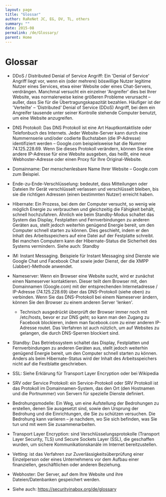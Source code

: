 ```yaml
---
layout: page
title: "Glossar"
author: RaReNet JC, EG, DV, TL, others
summary: ""
date: 2015-08
permalink: /de/Glossary/
parent: Home
---
```



# Glossar

- DDoS / Distributed Denial of Service Angriff: Ein 'Denial of Service' Angriff liegt vor, wenn ein (oder mehrere) böswillige Nutzer legitime Nutzer eines Services, etwa einer Website oder eines Chat-Servers, verdrängen. Manchmal versucht ein einzelner 'Angreifer' dies bei Ihrer Website, was normalerweise keine größeren Probleme verursacht – außer, dass Sie für die Übertragungskapazität bezahlen. Häufiger ist der 'Verteilte' – 'Distributed' Denial of Service (DDoS) Angriff, bei dem ein Angreifer tausende unter seiner Kontrolle stehende Computer benutzt, um eine Website anzugreifen.
- DNS Protokoll: Das DNS Protokoll ist eine Art Hauptkontaktliste oder Telefonbuch des Internets. Jeder Website-Server kann durch eine Nummernserie und/oder codierte Buchstaben (die IP-Adresse) identifiziert werden – Google.com beispielsweise hat die Nummer 74.125.228.69. Wenn Sie dieses Protokoll verändern, können Sie eine andere IP-Adresse für eine Website ausgeben, das heißt, eine neue Webhoster-Adresse oder einen Proxy für Ihre Original-Website.
- Domainname: Der menschenlesbare Name Ihrer Website – Google.com zum Beispiel.
- Ende-zu-Ende-Verschlüsselung: bedeutet, dass Mitteilungen oder Dateien Ihr Gerät verschlüsselt verlassen und verschlüsselt bleiben, bis sie die richtigen Adressen (einen bestimmten Nutzer) erreicht haben.
- Hibernate: Ein Prozess, bei dem der Computer versucht, so wenig wie möglich Energie zu verbrauchen und gleichzeitig die Fähigkeit behält, schnell hochzufahren. Ähnlich wie beim Standby-Modus schaltet das System das Display, Festplatten und Fernverbindungen zu anderen Geräten aus, stellt jedoch weiterhin genügend Energie bereit, um den Computer schnell starten zu können. Dies geschieht, indem er den Inhalt des Arbeitsspeichers auf eine Datei auf der Festplatte schreibt. Bei manchen Computern kann der Hibernate-Status die Sicherheit des Systems vermindern. Siehe auch: Standby
- IM: Instant Messaging. Beispiele für Instant Messaging sind Dienste wie Google Chat und Facebook Chat sowie jeder Dienst, der die XMPP (Jabber)-Methode anwendet.
- Nameserver: Wenn ein Browser eine Website sucht, wird er zunächst einen Nameserver kontaktieren. Dieser teilt dem Browser mit, den Domainnamen (Google.com) mit der entsprechenden Internetadresse / IP-Adresse (74.125.228.69) über das DNS-Protokoll (siehe oben) zu verbinden. Wenn Sie das DNS-Protokoll bei einem Nameserver ändern, können Sie den Browser zu einem anderen Server 'lenken'.
  - Technisch ausgedrückt überprüft der Browser immer noch mit /etc/hosts, bevor er zur DNS geht; so kann man den Zugang zu Facebook blockieren, indem man facebook.com zu einer anderen IP-Adresse routet. Das Verfahren ist auch nützlich, um auf Websites zu gelangen, die durch DNS-Sperren blockiert sind.

- Standby: Das Betriebssystem schaltet das Display, Festplatten und Fernverbindungen zu anderen Geräten aus, stellt jedoch weiterhin genügend Energie bereit, um den Computer schnell starten zu können. Anders als beim Hibernate-Status wird der Inhalt des Arbeitsspeichers nicht auf die Festblatte geschrieben.
- SSL: Siehe Erklärung für Transport Layer Encryption oder bei Wikipedia
- SRV oder Service Protokoll: ein Service-Protokoll oder SRV Protokoll ist das Protokoll im Domainnamen-System, das den Ort (den Hostnamen und die Portnummer) von Servern für spezielle Dienste definiert.
- Bedrohungsmodelle: Ein Weg, um eine Aufstellung der Bedrohungen zu erstellen, denen Sie ausgesetzt sind, sowie den Ursprung der Bedrohung und die Einrichtungen, die Sie zu schützen versuchen. Die Bedrohung kann variieren – je nachdem, wo Sie sich befinden, was Sie tun und mit wem Sie zusammenarbeiten.
- Transport Layer Encryption: sind Verschlüsselungsprotokolle (Transport Layer Security, TLS) und Secure Sockets Layer (SSL), die geschaffen wurden, um sichere Kommunikationskanäle im Internet bereitzustellen.
- Vetting: ist das Verfahren zur Zuverlässigkeitsüberprüfung einer Einzelperson oder eines Unternehmens vor dem Aufbau einer finanziellen, geschäftlichen oder anderen Beziehung.
- Webhoster: Der Server, auf dem Ihre Website und ihre Dateien/Datenbanken gespeichert werden.
- Siehe auch: https://securityinabox.org/de/glossary

